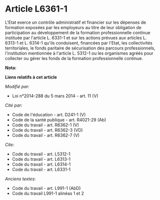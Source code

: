 # Article L6361-1

L'Etat exerce un contrôle administratif et financier sur les dépenses de formation exposées par les employeurs au titre de
leur obligation de participation au développement de la formation professionnelle continue instituée par l'article L. 6331-1
et sur les actions prévues aux articles L. 6313-1 et L. 6314-1 qu'ils conduisent, financées par l'Etat, les collectivités
territoriales, le fonds paritaire de sécurisation des parcours professionnels, l'institution mentionnée à l'article L. 5312-1
ou les organismes agréés pour collecter ou gérer les  fonds de la formation professionnelle continue.

**Nota:**



**Liens relatifs à cet article**

_Modifié par_:

  - Loi n°2014-288 du 5 mars 2014 - art. 11 (V)

_Cité par_:

  - Code de l'éducation - art. D241-1 (V)
  - Code de la santé publique - art. R4021-29 (Ab)
  - Code du travail - art. R6362-1 (V)
  - Code du travail - art. R6362-3 (VD)
  - Code du travail - art. R6362-7 (V)

_Cite_:

  - Code du travail - art. L5312-1
  - Code du travail - art. L6313-1
  - Code du travail - art. L6314-1
  - Code du travail - art. L6331-1

_Anciens textes_:

  - Code du travail - art. L991-1 (AbD)
  - Code du travail L991-1 alinéas 1 et 2

